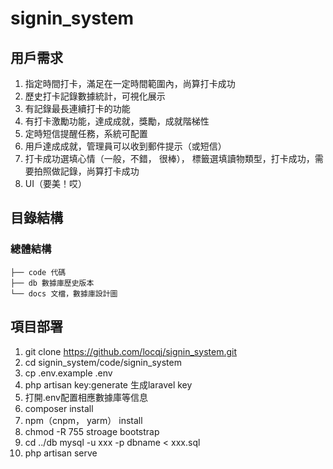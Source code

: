 # signin_system

## 用戶需求
1. 指定時間打卡，滿足在一定時間範圍內，尚算打卡成功
2. 歷史打卡記錄數據統計，可視化展示
3. 有記錄最長連續打卡的功能
4. 有打卡激勵功能，達成成就，獎勵，成就階梯性
5. 定時短信提醒任務，系統可配置
6. 用戶達成成就，管理員可以收到郵件提示（或短信）
7. 打卡成功選填心情（一般，不錯， 很棒）， 標籤選填讀物類型，打卡成功，需要拍照做記錄，尚算打卡成功
8. UI（要美！哎）



## 目錄結構

### 總體結構

```
├── code 代碼
├── db 數據庫歷史版本
└── docs 文檔，數據庫設計圖
```



## 項目部署
1. git clone https://github.com/locqj/signin_system.git
2. cd signin_system/code/signin_system
3. cp .env.example .env
4. php artisan key:generate 生成laravel key
5. 打開.env配置相應數據庫等信息
6. composer install
7. npm（cnpm， yarm） install
8. chmod -R 755 stroage bootstrap
9. cd ../db mysql -u xxx -p dbname < xxx.sql
9. php artisan serve